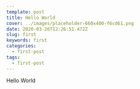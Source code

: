 ```yaml
---
template: post
title: Hello World
cover: ../images/placeholder-660x400-f6cd61.png
date: 2020-03-26T12:26:51.472Z
slug: first
keywords: first
categories:
  - first-post
tags:
  - first-post
---
```

Hello World